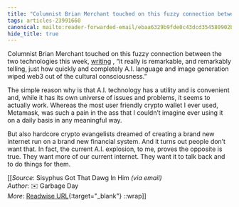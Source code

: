 ```yaml
---
title: "Columnist Brian Merchant touched on this fuzzy connection between the ..."
tags: articles-23991660
canonical: mailto:reader-forwarded-email/ebaa6329b9fde0c43dcd354580902b96
hide_title: true
---
```


Columnist Brian Merchant touched on this fuzzy connection between the two technologies this week, [writing](https://substack.com/redirect/12601129-6945-4724-b210-2a855a1eeafd?j=eyJ1IjoiMXlmdTFqIn0.qYv5NVQwodvs9yAW1b9IqXxz-UTiPAUp4JXaRMXUArU) , “it really is remarkable, and remarkably telling, just how quickly and completely A.I. language and image generation wiped web3 out of the cultural consciousness.”

The simple reason why is that A.I. technology has a utility and is convenient and, while it has its own universe of issues and problems, it seems to actually work. Whereas the most user friendly crypto wallet I ever used, Metamask, was such a pain in the ass that I couldn’t imagine ever using it on a daily basis in any meaningful way.

But also hardcore crypto evangelists dreamed of creating a brand new internet run on a brand new financial system. And it turns out people don’t want that. In fact, the current A.I. explosion, to me, proves the opposite is true. They want more of our current internet. They want it to talk back and to do things for them.


[[_Source_: Sisyphus Got That Dawg In Him _(via email)_<br>
_Author_: ✉️ Garbage Day<br>
_More_: [Readwise URL](https://readwise.io/open/469020486){:target="_blank"}
::wrap]]